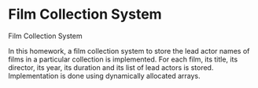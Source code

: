 # Film Collection System
Film Collection System

In this homework, a film collection system to store the lead actor names of films in
a particular collection is implemented. For each film, its title, its director, its year, its duration and its list
of lead actors is stored. Implementation is done using dynamically allocated arrays.
